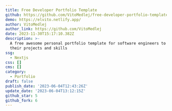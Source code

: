 ```yaml
---
title: Free Developer Portfolio Template
github: https://github.com/VitoMedlej/free-developer-portfolio-template
demo: https://elvito.netlify.app/
author: VitoMedlej
author_link: https://github.com/VitoMedlej
date: 2023-11-30T15:17:10.382Z
description: >-
  A free awesome personal portfolio template for software engineers to display
  their projects and skills
ssg:
  - Nextjs
css: []
cms: []
category:
  - Portfolio
draft: false
publish_date: '2023-06-04T12:43:26Z'
update_date: '2023-06-04T13:12:15Z'
github_star: 5
github_fork: 6
---
```

